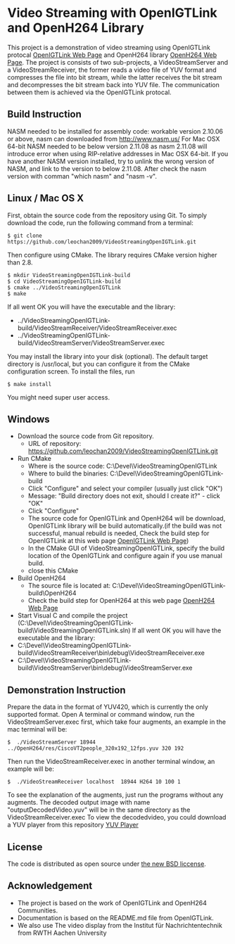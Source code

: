 Video Streaming with OpenIGTLink and OpenH264 Library
=======================

This project is a demonstration of video streaming using OpenIGTLink protocal [OpenIGTLink Web Page](http://openigtlink.org/) and OpenH264 library [OpenH264 Web Page](http://www.openh264.org/). 
The project is consists of two sub-projects, a VideoStreamServer and a VideoStreamReceiver, the former reads a video file of YUV format and compresses the file into bit stream, while the latter receives the bit stream and decompresses the bit stream back into YUV file. The communication between them is achieved via the OpenIGTLink protocal.

Build Instruction
-----------------

NASM needed to be installed for assembly code: workable version 2.10.06 or above, nasm can downloaded from http://www.nasm.us/ For Mac OSX 64-bit NASM needed to be below version 2.11.08 as nasm 2.11.08 will introduce error when using RIP-relative addresses in Mac OSX 64-bit.
If you have another NASM version installed, try to unlink the wrong version of NASM, and link to the version to below 2.11.08.
After check the nasm version with comman "which nasm" and "nasm -v".

## Linux / Mac OS X
First, obtain the source code from the repository using Git. To simply download the code, run the following command from a terminal:

    $ git clone https://github.com/leochan2009/VideoStreamingOpenIGTLink.git

Then configure using CMake. The library requires CMake version higher than 2.8.

    $ mkdir VideoStreamingOpenIGTLink-build
    $ cd VideoStreamingOpenIGTLink-build
    $ cmake ../VideoStreamingOpenIGTLink
    $ make

If all went OK you will have the executable and the library:
* ../VideoStreamingOpenIGTLink-build/VideoStreamReceiver/VideoStreamReceiver.exec
* ../VideoStreamingOpenIGTLink-build/VideoStreamServer/VideoStreamServer.exec

You may install the library into your disk (optional). The default target directory is /usr/local, but you can configure it from the CMake configuration screen. To install the files, run

    $ make install

You might need super user access.

## Windows
* Download the source code from Git repository.
  * URL of repository: https://github.com/leochan2009/VideoStreamingOpenIGTLink.git
* Run CMake
  * Where is the source code: C:\Devel\VideoStreamingOpenIGTLink
  * Where to build the binaries: C:\Devel\VideoStreamingOpenIGTLink-build
  * Click "Configure" and select your compiler (usually just click "OK")
  * Message: "Build directory does not exit, should I create it?" - click "OK"
  * Click "Configure"
  * The source code for OpenIGTLink and OpenH264 will be download, OpenIGTLink library will be build automatically.(if the build was not successful, manual rebuild is needed, Check the build step for OpenIGTLink at this web page [OpenIGTLink Web Page](http://openigtlink.org/))
  * In the CMake GUI of VideoStreamingOpenIGTLink, specify the build location of the OpenIGTLink and configure again if you use manual build.
  * close this CMake
* Build OpenH264 
  * The source file is located at: C:\Devel\VideoStreamingOpenIGTLink-build\OpenH264
  * Check the build step for OpenH264 at this web page [OpenH264 Web Page](http://www.openh264.org/)  
* Start Visual C and compile the project (C:\Devel\VideoStreamingOpenIGTLink-build\VideoStreamingOpenIGTLink.sln)
If all went OK you will have the executable and the library:
* C:\Devel\VideoStreamingOpenIGTLink-build\VideoStreamReceiver\bin\debug\VideoStreamReceiver.exe
* C:\Devel\VideoStreamingOpenIGTLink-build\VideoStreamServer\bin\debug\VideoStreamServer.exe

Demonstration Instruction
-------------------------
 Prepare the data in the format of YUV420, which is currently the only supported format.
 Open A terminal or command window, run the VideoStreamServer.exec first, which take four augments, an example in the mac terminal will be:

    $  ./VideoStreamServer 18944 ../OpenH264/res/CiscoVT2people_320x192_12fps.yuv 320 192
  
 Then run the VideoStreamReceiver.exec in another terminal window, an example will be:

    $  ./VideoStreamReceiver localhost  18944 H264 10 100 1

To see the explanation of the augments, just run the programs without any augments.
The decoded output image with name "outputDecodedVideo.yuv" will be in the same directory as the VideoStreamReceiver.exec
To view the decodedvideo, you could download a YUV player from this repository [YUV Player](https://github.com/IENT/YUView.git)

License
-------
The code is distributed as open source under [the new BSD liccense](http://www.opensource.org/licenses/bsd-license.php).

Acknowledgement
-------
* The project is based on the work of OpenIGTLink and OpenH264 Communities.
* Documentation is based on the README.md file from OpenIGTLink.
* We also use The video display from the Institut für Nachrichtentechnik from RWTH Aachen University

